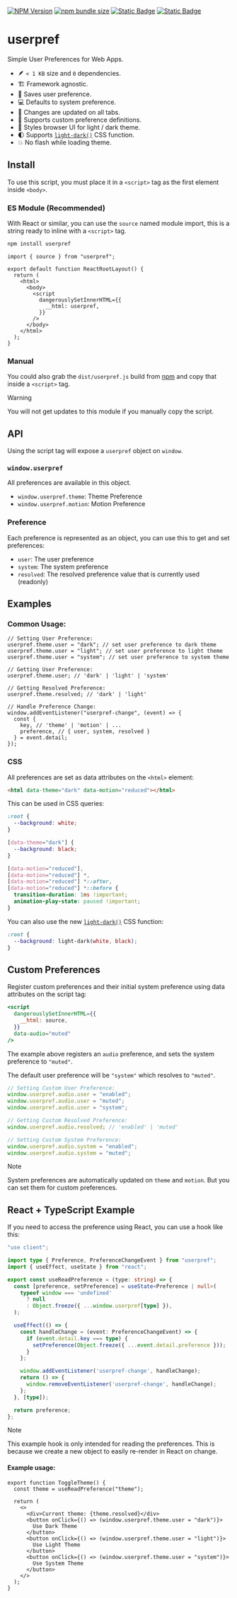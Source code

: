 [![NPM Version](https://img.shields.io/npm/v/userpref?logo=npm&label=%20&labelColor=%23cb0000&color=%23cb0000)](https://www.npmjs.com/package/userpref)
[![npm bundle size](https://img.shields.io/bundlephobia/minzip/userpref?labelColor=%2322212C&color=%238aff80)](https://bundlephobia.com/package/userpref)
[![Static Badge](https://img.shields.io/badge/Made_by_James_Warner-000000?logo=data%3Aimage%2Fsvg%2Bxml%3Bbase64%2CPHN2ZyB4bWxucz0iaHR0cDovL3d3dy53My5vcmcvMjAwMC9zdmciIGhlaWdodD0iMjBweCIgdmlld0JveD0iMCAtOTYwIDk2MCA5NjAiIHdpZHRoPSIyMHB4IiBmaWxsPSIjZThlYWVkIj48cGF0aCBkPSJNNDgwLTQ4MHEtNjAgMC0xMDItNDJ0LTQyLTEwMnEwLTYwIDQyLTEwMnQxMDItNDJxNjAgMCAxMDIgNDJ0NDIgMTAycTAgNjAtNDIgMTAydC0xMDIgNDJaTTE5Mi0xOTJ2LTk2cTAtMjMgMTIuNS00My41VDIzOS0zNjZxNTUtMzIgMTE2LjUtNDlUNDgwLTQzMnE2MyAwIDEyNC41IDE3VDcyMS0zNjZxMjIgMTMgMzQuNSAzNHQxMi41IDQ0djk2SDE5MloiLz48L3N2Zz4%3D)](https://jmswrnr.com/)
[![Static Badge](https://img.shields.io/badge/Buy_Me_A_Coffee-FFDD00?logo=buymeacoffee&logoColor=000)](https://buymeacoffee.com/jmswrnr)

# userpref

Simple User Preferences for Web Apps.

- 🪶 `< 1 KB` size and `0` dependencies.
- 🏗️ Framework agnostic.
- 🫙 Saves user preference.
- 💻 Defaults to system preference.
- 🔗 Changes are updated on all tabs.
- 🧱 Supports custom preference definitions.
- 🎨 Styles browser UI for light / dark theme.
- 🌓 Supports [`light-dark()`](https://developer.mozilla.org/en-US/docs/Web/CSS/color_value/light-dark) CSS function.
- 💥 No flash while loading theme.

## Install

To use this script, you must place it in a `<script>` tag as the first element inside `<body>`.

### ES Module (Recommended)

With React or similar, you can use the `source` named module import, this is a string ready to inline with a `<script>` tag.

```bash
npm install userpref
```

```tsx
import { source } from "userpref";

export default function ReactRootLayout() {
  return (
    <html>
      <body>
        <script
          dangerouslySetInnerHTML={{
            __html: userpref,
          }}
        />
      </body>
    </html>
  );
}
```

### Manual

You could also grab the `dist/userpref.js` build from [npm](https://www.npmjs.com/package/userpref?activeTab=code) and copy that inside a `<script>` tag.

> [!WARNING]
> You will not get updates to this module if you manually copy the script.

## API

Using the script tag will expose a `userpref` object on `window`.

### `window.userpref`

All preferences are available in this object.

- `window.userpref.theme`: Theme Preference
- `window.userpref.motion`: Motion Preference

### Preference

Each preference is represented as an object, you can use this to get and set preferences:

- `user`: The user preference
- `system`: The system preference
- `resolved`: The resolved preference value that is currently used (readonly)

## Examples

### Common Usage:

```tsx
// Setting User Preference:
userpref.theme.user = "dark"; // set user preference to dark theme
userpref.theme.user = "light"; // set user preference to light theme
userpref.theme.user = "system"; // set user preference to system theme

// Getting User Preference:
userpref.theme.user; // 'dark' | 'light' | 'system'

// Getting Resolved Preference:
userpref.theme.resolved; // 'dark' | 'light'

// Handle Preference Change:
window.addEventListener("userpref-change", (event) => {
  const {
    key, // 'theme' | 'motion' | ...
    preference, // { user, system, resolved }
  } = event.detail;
});
```

### CSS

All preferences are set as data attributes on the `<html>` element:

```html
<html data-theme="dark" data-motion="reduced"></html>
```

This can be used in CSS queries:

```css
:root {
  --background: white;
}

[data-theme="dark"] {
  --background: black;
}

[data-motion="reduced"],
[data-motion="reduced"] *,
[data-motion="reduced"] *::after,
[data-motion="reduced"] *::before {
  transition-duration: 1ms !important;
  animation-play-state: paused !important;
}
```

You can also use the new [`light-dark()`](https://developer.mozilla.org/en-US/docs/Web/CSS/color_value/light-dark) CSS function:

```css
:root {
  --background: light-dark(white, black);
}
```

## Custom Preferences

Register custom preferences and their initial system preference using data attributes on the script tag:

```jsx
<script
  dangerouslySetInnerHTML={{
    __html: source,
  }}
  data-audio="muted"
/>
```

The example above registers an `audio` preference, and sets the system preference to `"muted"`.

The default user preference will be `"system"` which resolves to `"muted"`.

```ts
// Setting Custom User Preference:
window.userpref.audio.user = "enabled";
window.userpref.audio.user = "muted";
window.userpref.audio.user = "system";

// Getting Custom Resolved Preference:
window.userpref.audio.resolved; // 'enabled' | 'muted'

// Setting Custom System Preference:
window.userpref.audio.system = "enabled";
window.userpref.audio.system = "muted";
```
> [!NOTE]
> System preferences are automatically updated on `theme` and `motion`.
> But you can set them for custom preferences.

## React + TypeScript Example

If you need to access the preference using React, you can use a hook like this:

```ts
"use client";

import type { Preference, PreferenceChangeEvent } from "userpref";
import { useEffect, useState } from "react";

export const useReadPreference = (type: string) => {
  const [preference, setPreference] = useState<Preference | null>(
    typeof window === 'undefined'
      ? null
      : Object.freeze({ ...window.userpref[type] }),
  );

  useEffect(() => {
    const handleChange = (event: PreferenceChangeEvent) => {
      if (event.detail.key === type) {
        setPreference(Object.freeze({ ...event.detail.preference }));
      }
    };

    window.addEventListener('userpref-change', handleChange);
    return () => {
      window.removeEventListener('userpref-change', handleChange);
    };
  }, [type]);

  return preference;
};
```

> [!NOTE]
> This example hook is only intended for reading the preferences.
> This is because we create a new object to easily re-render in React on change.

#### Example usage:

```tsx
export function ToggleTheme() {
  const theme = useReadPreference("theme");

  return (
    <>
      <div>Current theme: {theme.resolved}</div>
      <button onClick={() => (window.userpref.theme.user = "dark")}>
        Use Dark Theme
      </button>
      <button onClick={() => (window.userpref.theme.user = "light")}>
        Use Light Theme
      </button>
      <button onClick={() => (window.userpref.theme.user = "system")}>
        Use System Theme
      </button>
    </>
  );
}
```
